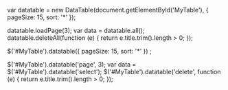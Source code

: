 <script type="text/javascript" src="js/datatable.min.js"></script>

var datatable = new DataTable(document.getElementById('MyTable'), {
    pageSize: 15,
    sort: '*'
});

datatable.loadPage(3);
var data = datatable.all();
datatable.deleteAll(function (e) {
    return e.title.trim().length > 0;
});

<script type="text/javascript" src="js/jquery.min.js"></script> 
<script type="text/javascript" src="js/datatable.min.js"></script>
<script type="text/javascript" src="js/datatable.jquery.min.js"></script>

$('#MyTable').datatable({
    pageSize: 15,
    sort: '*'
}) ;

$('#MyTable').datatable('page', 3);
var data = $('#MyTable').datatable('select');
$('#MyTable').datatable('delete', function (e) {
    return e.title.trim().length > 0;
});
